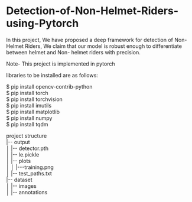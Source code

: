 # Detection-of-Non-Helmet-Riders-using-Pytorch
In this project, We have proposed a deep framework for detection of Non-Helmet Riders, We claim that our model is robust enough to differentiate between helmet and Non- helmet riders with precision.<br/> 

Note- This project is implemented in pytorch<br/> 

libraries to be installed are as follows:<br/> 

$ pip install opencv-contrib-python<br/> 
$ pip install torch<br/> 
$ pip install torchvision<br/> 
$ pip install imutils<br/> 
$ pip install matplotlib<br/> 
$ pip install numpy<br/> 
$ pip install tqdm<br/> 

project structure  <br/> 
|-- output<br/> 
│   |-- detector.pth<br/> 
│   |-- le.pickle<br/> 
│   |-- plots<br/> 
│   │   |---training.png<br/> 
│   |-- test_paths.txt<br/> 
|-- dataset<br/> 
│   |-- images<br/> 
│   |-- annotations<br/> 
